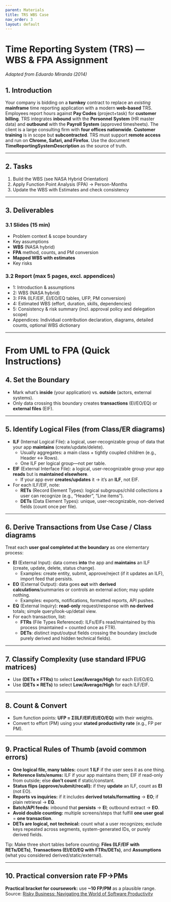 ```yaml
---
parent: Materials
title: TRS WBS Case
nav_order: 3
layout: default
---
```


# Time Reporting System (TRS) — WBS & FPA Assignment
_Adapted from Eduardo Miranda (2014)_

## 1. Introduction

Your company is bidding on a **turnkey** contract to replace an *existing* **mainframe** time reporting application with a modern **web-based** TRS. Employees report hours against **Pay Codes** (project+task) for **customer billing**. TRS integrates **inbound** with the **Personnel System** (HR master data) and **outbound** with the **Payroll System** (approved timesheets). The client is a large consulting firm with **four offices nationwide**. **Customer training** is in scope but **subcontracted**. TRS must support **remote access** and run on **Chrome, Safari, and Firefox**. Use the document **TimeReportingSystemDescription** as the source of truth.

---

## 2. Tasks

1. Build the WBS (see NASA Hybrid Orientation)
2. Apply Function Point Analysis (FPA) → Person-Months
3. Update the WBS with Estimates and check consistency

---

## 3. Deliverables

### 3.1 Slides (15 min)
- Problem context & scope boundary
- Key assumptions
- **WBS** (NASA hybrid)
- **FPA** method, counts, and PM conversion
- **Mapped WBS with estimates**
- Key risks

### 3.2 Report (max 5 pages, excl. appendices)
- 1: Introduction & assumptions 
- 2: WBS (NASA hybrid)
- 3: FPA (ILF/EIF, EI/EO/EQ tables, UFP, PM conversion)
- 4: Estimated WBS (effort, duration, skills, dependencies)
- 5: Consistency & risk summary (incl. approval policy and delegation scope)
- Appendices: Individual contribution declaration, diagrams, detailed counts, optional WBS dictionary

---

# From UML to FPA (Quick Instructions)

## 4. Set the Boundary

- Mark what’s **inside** (your application) vs. **outside** (actors, external systems).
- Only data crossing this boundary creates **transactions** (EI/EO/EQ) or **external files** (EIF).

---

## 5. Identify Logical Files (from Class/ER diagrams)

- **ILF** (Internal Logical File): a logical, user-recognizable group of data that your app **maintains** (create/update/delete).
    - Usually aggregates: a main class + tightly coupled children (e.g., Header ↔ Rows).
    - One ILF per logical group—not per table.
- **EIF** (External Interface File): a logical, user-recognizable group your app **reads** but is **maintained elsewhere**.
    - If your app ever **creates/updates** it → it’s an **ILF**, not EIF.
- For each ILF/EIF, note:
    - **RETs** (Record Element Types): logical subgroups/child collections a user can recognize (e.g., “Header”, “Line items”).
    - **DETs** (Data Element Types): unique, user-recognizable, non-derived fields (count once per file).

---

## 6. Derive Transactions from Use Case / Class diagrams

Treat each **user goal completed at the boundary** as one elementary process:

- **EI** (External Input): data comes **into** the app and **maintains** an ILF (create, update, delete, status change).
    - Examples: create entity, submit, approve/reject (if it updates an ILF), import feed that persists.
- **EO** (External Output): data goes **out** with **derived calculations**/summaries or controls an external action; may update nothing.
    - Examples: exports, notifications, formatted reports, API pushes.
- **EQ** (External Inquiry): **read-only** request/response with **no derived** totals; simple query/look-up/detail view.
- For each transaction, list:
    - **FTRs** (File Types Referenced): ILFs/EIFs read/maintained by this process (maintained = counted once as FTR).
    - **DETs**: distinct input/output fields crossing the boundary (exclude purely derived and hidden technical fields).

---

## 7. Classify Complexity (use standard IFPUG matrices)

- Use **(DETs × FTRs)** to select **Low/Average/High** for each EI/EO/EQ.
- Use **(DETs × RETs)** to select **Low/Average/High** for each ILF/EIF.

---

## 8. Count & Convert

- Sum function points: **UFP = Σ(ILF/EIF/EI/EO/EQ)** with their weights.
- Convert to effort (PM) using your **stated productivity rate** (e.g., FP per PM).

---

## 9. Practical Rules of Thumb (avoid common errors)

- **One logical file, many tables:** count **1 ILF** if the user sees it as one thing.
- **Reference lists/enums:** ILF if your app maintains them; EIF if read-only from outside; else **don’t count** if static/constant.
- **Status flips (approve/submit/recall):** if they **update** an ILF, count as **EI** (not EO).
- **Reports vs inquiries:** if it includes **derived totals/formatting** → **EO**; if plain retrieval → **EQ**.
- **Batch/API feeds:** inbound that **persists** → **EI**; outbound extract → **EO**.
- **Avoid double counting:** multiple screens/steps that fulfill **one user goal** = **one transaction**.
- **DETs are logical, not technical:** count what a user recognizes; exclude keys repeated across segments, system-generated IDs, or purely derived fields.

Tip: Make three short tables before counting: **Files (ILF/EIF with RETs/DETs)**, **Transactions (EI/EO/EQ with FTRs/DETs)**, and **Assumptions** (what you considered derived/static/external).

---

## 10. Practical conversion rate FP→PMs

**Practical bracket for coursework:** use **~10 FP/PM** as a plausible range.  
Source: [Risky Business: Navigating the World of Software Productivity](https://www.iceaaonline.com/wp-content/uploads/2024/06/SWR09-Brown-Risky-Business-Software-Productivity-Paper.pdf)